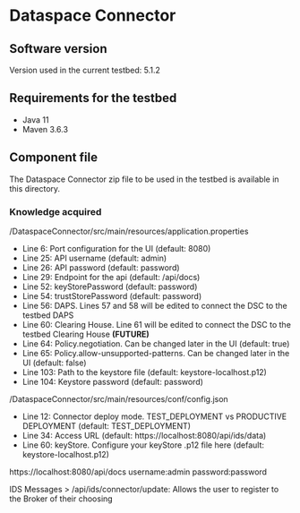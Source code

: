 # Dataspace Connector

## Software version
Version used in the current testbed: 5.1.2

## Requirements for the testbed
* Java 11
* Maven 3.6.3
## Component file
The Dataspace Connector zip file to be used in the testbed is available in this directory.

### Knowledge acquired
/DataspaceConnector/src/main/resources/application.properties
* Line 6: Port configuration for the UI (default: 8080)
* Line 25: API username (default: admin)
* Line 26: API password (default: password)
* Line 29: Endpoint for the api (default: /api/docs)
* Line 52: keyStorePassword (default: password)
* Line 54: trustStorePassword (default: password)
* Line 56: DAPS. Lines 57 and 58 will be edited to connect the DSC to the testbed DAPS
* Line 60: Clearing House. Line 61 will be edited to connect the DSC to the testbed Clearing House **(FUTURE)**
* Line 64: Policy.negotiation. Can be changed later in the UI (default: true)
* Line 65: Policy.allow-unsupported-patterns. Can be changed later in the UI (default: false)
* Line 103: Path to the keystore file (default: keystore-localhost.p12)
* Line 104: Keystore password (default: password)

/DataspaceConnector/src/main/resources/conf/config.json
* Line 12: Connector deploy mode. TEST_DEPLOYMENT vs PRODUCTIVE DEPLOYMENT (default: TEST_DEPLOYMENT)
* Line 34: Access URL (default: https://localhost:8080/api/ids/data)
* Line 60: keyStore. Configure your keyStore .p12 file here (default: keystore-localhost.p12)

https://localhost:8080/api/docs username:admin password:password

IDS Messages > /api/ids/connector/update: Allows the user to register to the Broker of their choosing
